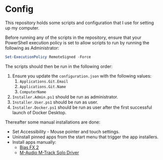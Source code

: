 # Config

This repository holds some scripts and configuration that I use for setting up my computer.

Before running any of the scripts in the repository, ensure that your PowerShell execution policy is set to allow scripts to run by running the following as Administrator:

```powershell
Set-ExecutionPolicy RemoteSigned -Force
```

The scripts should then be run in the following order:

1. Ensure you update the `configuration.json` with the following values:
   1. `Applications.Git.Email`
   1. `Applications.Git.Name`
   1. `ComputerName`
1. `Installer.Admin.ps1` should be run as administrator.
1. `Installer.User.ps1` should be run as user.
1. `Installer.Docker.ps1` should be run as user after the first successful launch of Docker Desktop.

Thereafter some manual installations are done:

- Set Accessibility - Mouse pointer and touch settings.
- Uninstall pinned apps from the start menu that trigger the app installers.
- Install apps manually:
  - [Bias FX 2](https://member.positivegrid.com/license)
  - [M-Audio M-Track Solo Driver](https://m-audio.com/support/download/drivers/m-track-solo-and-duo-windows-driver-v1.0.3)
